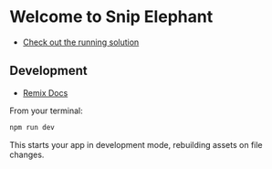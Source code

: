 # Welcome to Snip Elephant

- [Check out the running solution](https://awp-snippet-saver-q9p5.onrender.com/)

## Development

- [Remix Docs](https://remix.run/docs)

From your terminal:

```sh
npm run dev
```

This starts your app in development mode, rebuilding assets on file changes.
